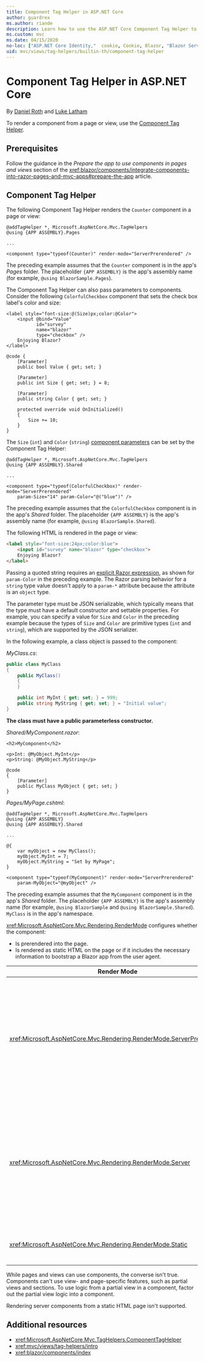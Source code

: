 ```yaml
---
title: Component Tag Helper in ASP.NET Core
author: guardrex
ms.author: riande
description: Learn how to use the ASP.NET Core Component Tag Helper to render Razor components in pages and views.
ms.custom: mvc
ms.date: 04/15/2020
no-loc: ["ASP.NET Core Identity,"  cookie, Cookie, Blazor, "Blazor Server", "Blazor WebAssembly", "Identity", "Let's Encrypt", Razor, SignalR]
uid: mvc/views/tag-helpers/builtin-th/component-tag-helper
---
```

# Component Tag Helper in ASP.NET Core

By [Daniel Roth](https://github.com/danroth27) and [Luke Latham](https://github.com/guardrex)

To render a component from a page or view, use the [Component Tag Helper](xref:Microsoft.AspNetCore.Mvc.TagHelpers.ComponentTagHelper).

## Prerequisites

Follow the guidance in the *Prepare the app to use components in pages and views* section of the <xref:blazor/components/integrate-components-into-razor-pages-and-mvc-apps#prepare-the-app> article.

## Component Tag Helper

The following Component Tag Helper renders the `Counter` component in a page or view:

```cshtml
@addTagHelper *, Microsoft.AspNetCore.Mvc.TagHelpers
@using {APP ASSEMBLY}.Pages

...

<component type="typeof(Counter)" render-mode="ServerPrerendered" />
```

The preceding example assumes that the `Counter` component is in the app's *Pages* folder. The placeholder `{APP ASSEMBLY}` is the app's assembly name (for example, `@using BlazorSample.Pages`).

The Component Tag Helper can also pass parameters to components. Consider the following `ColorfulCheckbox` component that sets the check box label's color and size:

```razor
<label style="font-size:@(Size)px;color:@Color">
    <input @bind="Value"
           id="survey" 
           name="blazor" 
           type="checkbox" />
    Enjoying Blazor?
</label>

@code {
    [Parameter]
    public bool Value { get; set; }

    [Parameter]
    public int Size { get; set; } = 8;

    [Parameter]
    public string Color { get; set; }

    protected override void OnInitialized()
    {
        Size += 10;
    }
}
```

The `Size` (`int`) and `Color` (`string`) [component parameters](xref:blazor/components/index#component-parameters) can be set by the Component Tag Helper:

```cshtml
@addTagHelper *, Microsoft.AspNetCore.Mvc.TagHelpers
@using {APP ASSEMBLY}.Shared

...

<component type="typeof(ColorfulCheckbox)" render-mode="ServerPrerendered" 
    param-Size="14" param-Color="@("blue")" />
```

The preceding example assumes that the `ColorfulCheckbox` component is in the app's *Shared* folder. The placeholder `{APP ASSEMBLY}` is the app's assembly name (for example, `@using BlazorSample.Shared`).

The following HTML is rendered in the page or view:

```html
<label style="font-size:24px;color:blue">
    <input id="survey" name="blazor" type="checkbox">
    Enjoying Blazor?
</label>
```

Passing a quoted string requires an [explicit Razor expression](xref:mvc/views/razor#explicit-razor-expressions), as shown for `param-Color` in the preceding example. The Razor parsing behavior for a `string` type value doesn't apply to a `param-*` attribute because the attribute is an `object` type.

The parameter type must be JSON serializable, which typically means that the type must have a default constructor and settable properties. For example, you can specify a value for `Size` and `Color` in the preceding example because the types of `Size` and `Color` are primitive types (`int` and `string`), which are supported by the JSON serializer.

In the following example, a class object is passed to the component:

*MyClass.cs*:

```csharp
public class MyClass
{
    public MyClass()
    {
    }

    public int MyInt { get; set; } = 999;
    public string MyString { get; set; } = "Initial value";
}
```

**The class must have a public parameterless constructor.**

*Shared/MyComponent.razor*:

```razor
<h2>MyComponent</h2>

<p>Int: @MyObject.MyInt</p>
<p>String: @MyObject.MyString</p>

@code
{
    [Parameter]
    public MyClass MyObject { get; set; }
}
```

*Pages/MyPage.cshtml*:

```cshtml
@addTagHelper *, Microsoft.AspNetCore.Mvc.TagHelpers
@using {APP ASSEMBLY}
@using {APP ASSEMBLY}.Shared

...

@{
    var myObject = new MyClass();
    myObject.MyInt = 7;
    myObject.MyString = "Set by MyPage";
}

<component type="typeof(MyComponent)" render-mode="ServerPrerendered" 
    param-MyObject="@myObject" />
```

The preceding example assumes that the `MyComponent` component is in the app's *Shared* folder. The placeholder `{APP ASSEMBLY}` is the app's assembly name (for example, `@using BlazorSample` and `@using BlazorSample.Shared`). `MyClass` is in the app's namespace.

<xref:Microsoft.AspNetCore.Mvc.Rendering.RenderMode> configures whether the component:

* Is prerendered into the page.
* Is rendered as static HTML on the page or if it includes the necessary information to bootstrap a Blazor app from the user agent.

| Render Mode | Description |
| ----------- | ----------- |
| <xref:Microsoft.AspNetCore.Mvc.Rendering.RenderMode.ServerPrerendered> | Renders the component into static HTML and includes a marker for a Blazor Server app. When the user-agent starts, this marker is used to bootstrap a Blazor app. |
| <xref:Microsoft.AspNetCore.Mvc.Rendering.RenderMode.Server> | Renders a marker for a Blazor Server app. Output from the component isn't included. When the user-agent starts, this marker is used to bootstrap a Blazor app. |
| <xref:Microsoft.AspNetCore.Mvc.Rendering.RenderMode.Static> | Renders the component into static HTML. |

While pages and views can use components, the converse isn't true. Components can't use view- and page-specific features, such as partial views and sections. To use logic from a partial view in a component, factor out the partial view logic into a component.

Rendering server components from a static HTML page isn't supported.

## Additional resources

* <xref:Microsoft.AspNetCore.Mvc.TagHelpers.ComponentTagHelper>
* <xref:mvc/views/tag-helpers/intro>
* <xref:blazor/components/index>
